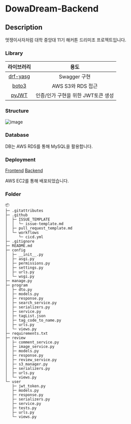# DowaDream-Backend
## Description
멋쟁이사자처럼 대학 중앙대 11기 해커톤 드리미조 프로젝트입니다.

### Library

|                     라이브러리                       |                   용도                    |
| :-------------------------------------------------: | :---------------------------------------: |
|    [drf-yasg](https://github.com/axnsan12/drf-yasg) | Swagger 구현 |
|       [boto3](https://github.com/devxoul/Then)      | AWS S3와 RDS 접근 |
| [pyJWT](https://github.com/Alamofire/Alamofire)     | 인증/인가 구현을 위한 JWT토큰 생성 |

### Structure
![image](https://github.com/DowaDream/DowaDream-Server/assets/106161726/41e19145-eba6-4baa-b732-6cadb068b9ac)

### Database

DB는 AWS RDS를 통해 MySQL을 활용합니다.

### Deployment

[Frontend](https://dowadream.site/)
[Backend](https://api.dowadream.site/)

AWS EC2를 통해 배포되었습니다.

### Folder
```
📦 
├─ .gitattributes
├─ .github
│  ├─ ISSUE_TEMPLATE
│  │  └─ issue-template.md
│  ├─ pull_request_template.md
│  └─ workflows
│     └─ cicd.yml
├─ .gitignore
├─ README.md
├─ config
│  ├─ __init__.py
│  ├─ asgi.py
│  ├─ permissions.py
│  ├─ settings.py
│  ├─ urls.py
│  └─ wsgi.py
├─ manage.py
├─ program
│  ├─ dto.py
│  ├─ models.py
│  ├─ response.py
│  ├─ search_service.py
│  ├─ serializers.py
│  ├─ service.py
│  ├─ tagList.json
│  ├─ tag_code_to_name.py
│  ├─ urls.py
│  └─ views.py
├─ requirements.txt
├─ review
│  ├─ comment_service.py
│  ├─ image_service.py
│  ├─ models.py
│  ├─ response.py
│  ├─ review_service.py
│  ├─ s3_manager.py
│  ├─ serializers.py
│  ├─ urls.py
│  └─ views.py
└─ user
   ├─ jwt_token.py
   ├─ models.py
   ├─ response.py
   ├─ serializers.py
   ├─ service.py
   ├─ tests.py
   ├─ urls.py
   └─ views.py
```
